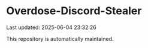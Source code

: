 # Overdose-Discord-Stealer

Last updated: 2025-06-04 23:32:26

This repository is automatically maintained.
